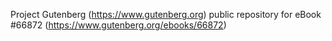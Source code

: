 Project Gutenberg (https://www.gutenberg.org) public repository for eBook #66872 (https://www.gutenberg.org/ebooks/66872)
